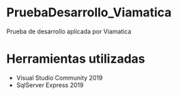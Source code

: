 # PruebaDesarrollo_Viamatica
Prueba de desarrollo aplicada por Viamatica

# Herramientas utilizadas
- Visual Studio Community 2019
- SqlServer Express 2019
